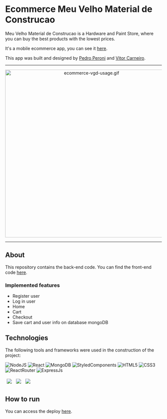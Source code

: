 # Ecommerce Meu Velho Material de Construcao

Meu Velho Material de Construcao is a Hardware and Paint Store, where you can buy the best products with the lowest prices.

It's a mobile ecommerce app, you can see it [here](https://meuvelho.com/).

This app was built and designed by [Pedro Peroni](https://github.com/pedrohperoni) and [Vitor Carneiro](https://github.com/vitorcarneiro).

<hr />

<p align="center">
  <img src="./ecommerce-vgd-usage.gif" alt="ecommerce-vgd-usage.gif" height="540" />
</p>

<hr />

## About

This repository contains the back-end code. You can find the front-end code [here](https://github.com/vitorcarneiro/ecommerce-vgd-frontend).

### Implemented features

- Register user
- Log in user
- Home
- Cart
- Checkout
- Save cart and user info on database mongoDB

## Technologies
The following tools and frameworks were used in the construction of the project:<br>

![NodeJS](https://img.shields.io/badge/node.js-6DA55F?style=for-the-badge&logo=node.js&logoColor=white) 
![React](https://img.shields.io/badge/react-%2320232a.svg?style=for-the-badge&logo=react&logoColor=%2361DAFB)
![MongoDB](https://img.shields.io/badge/MongoDB-%234ea94b.svg?style=for-the-badge&logo=mongodb&logoColor=white)
![StyledComponents](https://img.shields.io/badge/styled--components-DB7093?style=for-the-badge&logo=styled-components&logoColor=white)
![HTML5](https://img.shields.io/badge/HTML5-E34F26?style=for-the-badge&logo=html5&logoColor=white)
![CSS3](https://img.shields.io/badge/CSS3-1572B6?style=for-the-badge&logo=css3&logoColor=white)
![ReactRouter](https://img.shields.io/badge/React_Router-CA4245?style=for-the-badge&logo=react-router&logoColor=white)
![ExpressJs](https://img.shields.io/badge/Express.js-000000?style=for-the-badge&logo=express&logoColor=white)

<p>
  <img style='margin: 5px;' src='https://img.shields.io/badge/full-stack%20-%2320232a.svg?&style=flat&color=informational'> 
  <img style='margin: 5px;' src='https://img.shields.io/badge/cors%20-%2320232a.svg?&style=flat&color=informational'>
  <img style='margin: 5px;' src='https://img.shields.io/badge/joi%20-%2320232a.svg?&style=flat&color=informational'>
</p>

## How to run

You can access the deploy [here](https://meuvelho.com/).
